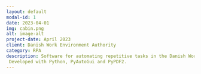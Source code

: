 ```yaml
---
layout: default
modal-id: 1
date: 2023-04-01
img: cabin.png
alt: image-alt
project-date: April 2023
client: Danish Work Environment Authority
category: RPA
description: Software for automating repetitive tasks in the Danish Work Environment Authority. A user interface and documentation was also created for it.
 Developed with Python, PyAutoGui and PyPDF2.
---
```


